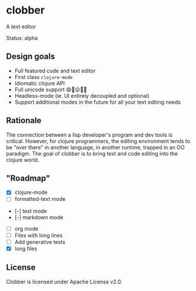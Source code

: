 # clobber

A text editor

Status: alpha

## Design goals
- Full featured code and text editor
- First class `clojure-mode`
- Idiomatic clojure API
- Full unicode support 😄🤩😜🚀🍩
- Headless-mode (ie. UI entirely decoupled and optional)
- Support additional modes in the future for all your text editing needs

## Rationale

The connection between a lisp developer's program and dev tools is critical. However, for clojure programmers, the editing environment tends to be "over there" in another language, in another runtime, trapped in an OO paradigm. The goal of clobber is to bring text and code editing into the clojure world.

## "Roadmap"

- [X] clojure-mode
- [ ] formatted-text mode
- [-] text mode
- [-] markdown mode
- [ ] org mode
- [ ] Files with long lines
- [ ] Add generative tests
- [X] long files

## License

Clobber is licensed under Apache License v2.0.
